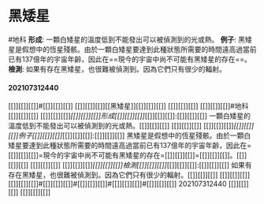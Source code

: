 # 黑矮星
#地科
**形成**: 一顆白矮星的溫度低到不能發出可以被偵測到的光或熱。
**例子**: 黑矮星是假想中的恆星殘骸。由於一顆白矮星要達到此種狀態所需要的時間遠高過當前已有137億年的宇宙年齡，因此在==現今的宇宙中尚不可能有黑矮星的存在==。
**檢測**: 如果有存在黑矮星，也很難被偵測到。因為它們只有很少的輻射。
#### 202107312440

[[]][[]][[]]#[[]][[]][[]] [[]][[]][[]][[黑矮星]][[]][[]][[]]
[[]][[]][[]]
[[]][[]][[]]#地科
[[]][[]][[]]
[[]][[]][[]]*[[]][[]][[]]*形成*[[]][[]][[]]*[[]][[]][[]]:[[]][[]][[]] 一顆白矮星的溫度低到不能發出可以被偵測到的光或熱。[[]][[]][[]]
[[]][[]][[]]
[[]][[]][[]]*[[]][[]][[]]*例子*[[]][[]][[]]*[[]][[]][[]]:[[]][[]][[]] 黑矮星是假想中的恆星殘骸。由於一顆白矮星要達到此種狀態所需要的時間遠高過當前已有137億年的宇宙年齡，因此在=[[]][[]][[]]=現今的宇宙中尚不可能有黑矮星的存在=[[]][[]][[]]=[[]][[]][[]]。[[]][[]][[]]
[[]][[]][[]]
[[]][[]][[]]*[[]][[]][[]]*檢測*[[]][[]][[]]*[[]][[]][[]]:[[]][[]][[]] 如果有存在黑矮星，也很難被偵測到。因為它們只有很少的輻射。[[]][[]][[]]
[[]][[]][[]]
[[]][[]][[]]#[[]][[]][[]]#[[]][[]][[]]#[[]][[]][[]]#[[]][[]][[]] 202107312440
[[]][[]][[]]
[[]][[]][[]]